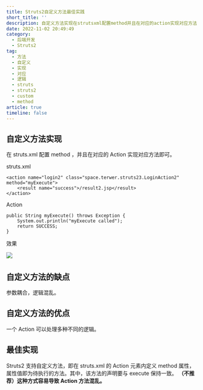 ```yaml
---
title: Struts2自定义方法最佳实践
short_title: ''
description: 自定义方法实现在strutsxml配置method并且在对应的action实现对应方法即可。strutsxmlactionpublicstringmyexecute()throwsexception{systemoutprintln(returnsuccess_}效果​自定义方法的缺点参数耦合逻辑混乱。自定义方法的优点一个action可以处理多种不同的逻辑。最佳实现struts支持自定义方法即在strutsxml的action元素内定义method属性属性值即为待执行的方法。其中该方法的声明要与execu
date: 2022-11-02 20:49:49
category:
  - 后端开发
  - Struts2
tag:
  - 方法
  - 自定义
  - 实现
  - 对应
  - 逻辑
  - struts
  - struts2
  - custom
  - method
article: true
timeline: false
---
```

## 自定义方法实现

在 struts.xml 配置 method ，并且在对应的 Action 实现对应方法即可。

struts.xml

```properties
<action name="login2" class="space.terwer.struts23.LoginAction2" method="myExecute">
	<result name="success">/result2.jsp</result>
</action>
```

Action

```properties
public String myExecute() throws Exception {
	System.out.println("myExecute called");
	return SUCCESS;
}
```

效果

![](https://img1.terwer.space/api/public/20221102210803.png)​

## 自定义方法的缺点

参数耦合，逻辑混乱。

## 自定义方法的优点

一个 Action 可以处理多种不同的逻辑。

## 最佳实现

Struts2 支持自定义方法，即在 struts.xml 的 Action 元素内定义 method 属性，属性值即为待执行的方法。其中，该方法的声明要与 execute 保持一致。 **（不推荐）这种方式容易导致 Action 方法混乱。**

‍